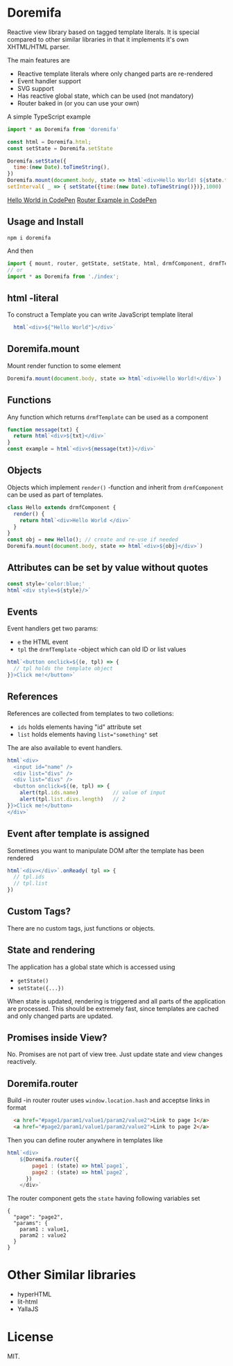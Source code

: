 # Doremifa

Reactive view library based on tagged template literals. It is special compared to other similar libraries in that it implements it's own XHTML/HTML parser.

The main features are

- Reactive template literals where only changed parts are re-rendered
- Event handler support
- SVG support
- Has reactive global state, which can be used (not mandatory)
- Router baked in (or you can use your own)

A simple TypeScript example

```javascript
import * as Doremifa from 'doremifa'

const html = Doremifa.html;
const setState = Doremifa.setState

Doremifa.setState({
  time:(new Date).toTimeString(),
})
Doremifa.mount(document.body, state => html`<div>Hello World! ${state.time}</div>`)
setInterval( _ => { setState({time:(new Date).toTimeString()})},1000)
```

[Hello World in CodePen](https://codepen.io/tero_koodia/pen/RJKogo)
[Router Example in CodePen](https://codepen.io/tero_koodia/full/eKWvYJ/)

## Usage and Install

```
npm i doremifa
```

And then 

```typescript
import { mount, router, getState, setState, html, drmfComponent, drmfTemplate } from 'doremifa';
// or
import * as Doremifa from './index';
```

## html -literal

To construct a Template you can write JavaScript template literal

```javascript
  html`<div>${"Hello World"}</div>`
```

## Doremifa.mount

Mount render function to some element

```javascript
Doremifa.mount(document.body, state => html`<div>Hello World!</div>`)
```

## Functions

Any function which returns `drmfTemplate` can be used as a component

```javascript
function message(txt) {
  return html`<div>${txt}</div>`
}
const example = html`<div>${message(txt)}</div>`
```

## Objects

Objects which implement `render()` -function and inherit from `drmfComponent` can be used as part of templates.

```javascript
class Hello extends drmfComponent {
  render() {
    return html`<div>Hello World </div>`
  }
}
const obj = new Hello(); // create and re-use if needed
Doremifa.mount(document.body, state => html`<div>${obj}</div>`)
```

## Attributes can be set by value without quotes

```javascript
const style='color:blue;'
html`<div style=${style}/>`
```

## Events

Event handlers get two params:
- `e` the HTML event 
- `tpl` the `drmfTemplate` -object which can old ID or list values

```javascript
html`<button onclick=${(e, tpl) => {
  // tpl holds the template object
}}>Click me!</button>`
```

## References

References are collected from templates to two colletions:

- `ids` holds elements having "id" attribute set
- `list` holds elements having `list="something"` set

The are also available to event handlers.

```javascript
html`<div>
  <input id="name" />
  <div list="divs" />
  <div list="divs" />
  <button onclick=${(e, tpl) => {
    alert(tpl.ids.name)           // value of input 
    alert(tpl.list.divs.length)   // 2
}}>Click me!</button>
</div>`
```

## Event after template is assigned

Sometimes you want to manipulate DOM after the template has been rendered

```javascript
html`<div></div>`.onReady( tpl => {
  // tpl.ids
  // tpl.list
})
```

## Custom Tags?

There are no custom tags, just functions or objects.

## State and rendering

The application has a global state which is accessed using

- `getState()`
- `setState({...})`

When state is updated, rendering is triggered and all parts of the application are processed. This should be extremely fast, since templates are cached and only changed parts are updated.

## Promises inside View?

No. Promises are not part of view tree. Just update state and view changes reactively.

## Doremifa.router

Build -in router router uses `window.location.hash` and acceptse links in format

```html
  <a href="#page1/param1/value1/param2/value2">Link to page 1</a>
  <a href="#page2/param1/value1/param2/value2">Link to page 2</a>
```

Then you can define router anywhere in templates like

```javascript
html`<div>  
    ${Doremifa.router({
        page1 : (state) => html`page1`,
        page2 : (state) => html`page2`,
      })
    </div>`
```

The router component gets the `state` having following variables set
```
{
  "page": "page2",
  "params": {
    param1 : value1,
    param2 : value2
  }
}
```

# Other Similar libraries

- hyperHTML
- lit-html
- YallaJS

# License

MIT.



